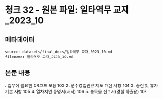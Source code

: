 # 청크 32 - 원본 파일: 일타역무 교재_2023_10

## 메타데이터

```
source: datasets/final_docs/일타역무 교재_2023_10.md
filename: 일타역무 교재_2023_10.md
```

## 본문 내용

. 업무에 필요한 QR코드 모음 103 2. 운수영업관련 제도 개선 사항 104 3. 승진 및 휴가 기본 사항 105 4. 열차지연 증명서(서식) 106 5. 습득물 신고서(경찰 제출용) 107